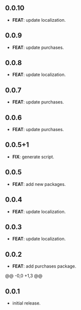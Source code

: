 ## 0.0.10

 - **FEAT**: update localization.

## 0.0.9

 - **FEAT**: update purchases.

## 0.0.8

 - **FEAT**: update localization.

## 0.0.7

 - **FEAT**: update purchases.

## 0.0.6

 - **FEAT**: update purchases.

## 0.0.5+1

 - **FIX**: generate script.

## 0.0.5

 - **FEAT**: add new packages.

## 0.0.4

 - **FEAT**: update localization.

## 0.0.3

 - **FEAT**: update localization.

## 0.0.2

 - **FEAT**: add purchases package.

@@ -0,0 +1,3 @@

## 0.0.1

- initial release.
